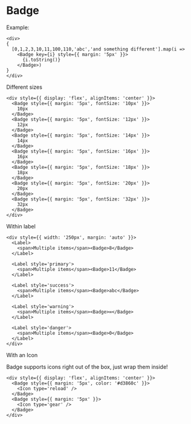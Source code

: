 # Badge

Example:

    <div>
    {
      [0,1,2,3,10,11,100,110,'abc','and something different'].map(i =>
        <Badge key={i} style={{ margin: '5px' }}>
          {i.toString()}
        </Badge>)
    }
    </div>

Different sizes

    <div style={{ display: 'flex', alignItems: 'center' }}>
      <Badge style={{ margin: '5px', fontSize: '10px' }}>
        10px
      </Badge>
      <Badge style={{ margin: '5px', fontSize: '12px' }}>
        12px
      </Badge>
      <Badge style={{ margin: '5px', fontSize: '14px' }}>
        14px
      </Badge>
      <Badge style={{ margin: '5px', fontSize: '16px' }}>
        16px
      </Badge>
      <Badge style={{ margin: '5px', fontSize: '18px' }}>
        18px
      </Badge>
      <Badge style={{ margin: '5px', fontSize: '20px' }}>
        20px
      </Badge>
      <Badge style={{ margin: '5px', fontSize: '32px' }}>
        32px
      </Badge>
    </div>

Within label

    <div style={{ width: '250px', margin: 'auto' }}>
      <Label>
        <span>Multiple items</span><Badge>8</Badge>
      </Label>

      <Label style='primary'>
        <span>Multiple items</span><Badge>11</Badge>
      </Label>

      <Label style='success'>
        <span>Multiple items</span><Badge>abc</Badge>
      </Label>

      <Label style='warning'>
        <span>Multiple items</span><Badge>∞</Badge>
      </Label>

      <Label style='danger'>
        <span>Multiple items</span><Badge>0</Badge>
      </Label>
    </div>

With an Icon

Badge supports icons right out of the box, just wrap them inside!

    <div style={{ display: 'flex', alignItems: 'center' }}>
      <Badge style={{ margin: '5px', color: '#d3860c' }}>
        <Icon type='reload' />
      </Badge>
      <Badge style={{ margin: '5px' }}>
        <Icon type='gear' />
      </Badge>
    </div>
